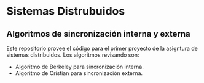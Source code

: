 # Sistemas Distrubuidos
## Algoritmos de sincronización interna y externa
Este repositorio provee el código para el primer proyecto de la asigntura de sistemas distribuidos.
Los algoritmos revisando son:
* Algoritmo de Berkeley para sincronización interna.
* Algoritmo de Cristian para sincronización externa.
